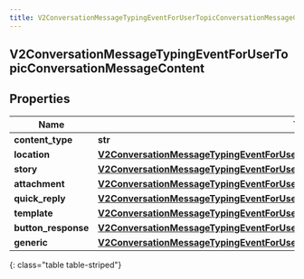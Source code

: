 ```yaml
---
title: V2ConversationMessageTypingEventForUserTopicConversationMessageContent
---
```

## V2ConversationMessageTypingEventForUserTopicConversationMessageContent

## Properties

|Name | Type | Description | Notes|
|------------ | ------------- | ------------- | -------------|
| **content_type** | **str** |  | [optional] |
| **location** | [**V2ConversationMessageTypingEventForUserTopicConversationContentLocation**](V2ConversationMessageTypingEventForUserTopicConversationContentLocation.html) |  | [optional] |
| **story** | [**V2ConversationMessageTypingEventForUserTopicConversationContentStory**](V2ConversationMessageTypingEventForUserTopicConversationContentStory.html) |  | [optional] |
| **attachment** | [**V2ConversationMessageTypingEventForUserTopicConversationContentAttachment**](V2ConversationMessageTypingEventForUserTopicConversationContentAttachment.html) |  | [optional] |
| **quick_reply** | [**V2ConversationMessageTypingEventForUserTopicConversationContentQuickReply**](V2ConversationMessageTypingEventForUserTopicConversationContentQuickReply.html) |  | [optional] |
| **template** | [**V2ConversationMessageTypingEventForUserTopicConversationContentNotificationTemplate**](V2ConversationMessageTypingEventForUserTopicConversationContentNotificationTemplate.html) |  | [optional] |
| **button_response** | [**V2ConversationMessageTypingEventForUserTopicConversationContentButtonResponse**](V2ConversationMessageTypingEventForUserTopicConversationContentButtonResponse.html) |  | [optional] |
| **generic** | [**V2ConversationMessageTypingEventForUserTopicConversationContentGeneric**](V2ConversationMessageTypingEventForUserTopicConversationContentGeneric.html) |  | [optional] |
{: class="table table-striped"}


